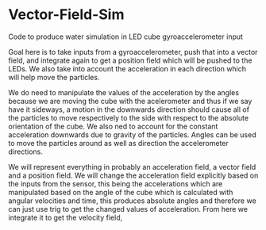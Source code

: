# Vector-Field-Sim
Code to produce water simulation in LED cube gyroaccelerometer input

Goal here is to take inputs from a gyroaccelerometer, push that into a vector field, and integrate again to get a position field which will be pushed to the LEDs. We also take into account the acceleration in each direction which will help move the particles. 

We do need to manipulate the values of the acceleration by the angles because we are moving the cube with the acelerometer and thus if we say have it sideways, a motion in the downwards direction should cause all of the particles to move respectively to the side with respect to the absolute orientation of the cube. We also ned to account for the constant acceleration downwards due to gravity of the particles. Angles can be used to move the particles around as well as direction the accelerometer directions.

We will represent everything in probably an acceleration field, a vector field and a position field. We will change the acceleration field explicitly based on the inputs from the sensor, this being the accelerations which are manipulated based on the angle of the cube which is calculated with angular velocities and time, this produces absolute angles and therefore we can just use trig to get the changed values of acceleration. From here we integrate it to get the velocity field, 